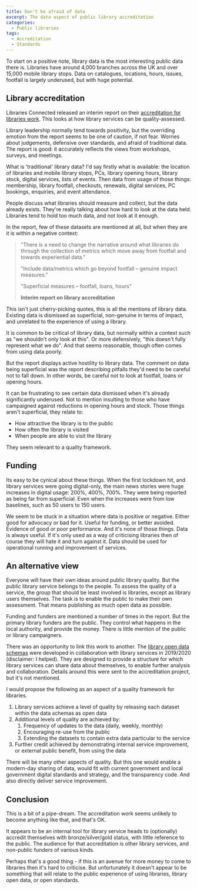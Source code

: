 ```yaml
---
title: Don't be afraid of data
excerpt: The data aspect of public library accreditation
categories:
  - Public libraries 
tags:
  - Accreditation
  - Standards
---
```


To start on a positive note, library data is the most interesting public data there is. Libraries have around 4,000 branches across the UK and over 15,000 mobile library stops. Data on catalogues, locations, hours, issues, footfall is largely underused, but with huge potential.

## Library accreditation

Libraries Connected released an interim report on their [accreditation for libraries work](https://www.librariesconnected.org.uk/news/accreditation-libraries-update). This looks at how library services can be quality-assessed.

Library leadership normally tend towards positivity, but the overriding emotion from the report seems to be one of caution, if not fear. Worries about judgements, defensive over standards, and afraid of traditional data. The report is good: it accurately reflects the views from workshops, surveys, and meetings.

What is 'traditional' library data? I'd say firstly what is available: the location of libraries and mobile library stops, PCs, library opening hours, library stock, digital services, lists of events. Then data from usage of those things: membership, library footfall, checkouts, renewals, digital services, PC bookings, enquiries, and event attendance.

People discuss what libraries should measure and collect, but the data already exists. They're really talking about how hard to look at the data held. Libraries tend to hold too much data, and not look at it enough.

In the report, few of these datasets are mentioned at all, but when they are it is within a negative context:

> "There is a need to change the narrative around what libraries do through the collection of metrics which move away from footfall and towards experiential data."
>
> "Include data/metrics which go beyond footfall – genuine impact measures."
>
> "Superficial measures – footfall, loans, hours"
>
> **Interim report on library accreditation**


This isn't just cherry-picking quotes, this is all the mentions of library data. Existing data is dismissed as superficial, non-genuine in terms of impact, and unrelated to the experience of using a library.

It is common to be critical of library data, but normally within a context such as "we shouldn't only look at this". Or more defensively, "this doesn't fully represent what we do". And that seems reasonable, though often comes from using data poorly.

But the report displays active hostility to library data. The comment on data being superficial was the report describing pitfalls they'd need to be careful not to fall down. In other words, be careful not to look at footfall, loans or opening hours.

It can be frustrating to see certain data dismissed when it's already significantly underused. Not to mention insulting to those who have campaigned against reductions in opening hours and stock. Those things aren't superficial, they relate to:

- How attractive the library is to the public
- How often the library is visited
- When people are able to visit the library

They seem relevant to a quality framework.

## Funding

Its easy to be cynical about these things. When the first lockdown hit, and library services were going digital-only, the main news stories were huge increases in digital usage: 200%, 400%, 700%. They were being reported as being far from superficial. Even when the increases were from low baselines, such as 50 users to 150 users.

We seem to be stuck in a situation where data is positive or negative. Either good for advocacy or bad for it. Useful for funding, or better avoided. Evidence of good or poor performance. And it's none of those things. Data is always useful. If it's only used as a way of criticising libraries then of course they will hate it and turn against it. Data should be used for operational running and improvement of services.

## An alternative view

Everyone will have their own ideas around public library quality. But the public library service belongs to the people. To assess the quality of a service, the group that should be least involved is libraries, except as library users themselves. The task is to enable the public to make their own assessment. That means publishing as much open data as possible.

Funding and funders are mentioned a number of times in the report. But the primary library funders are the public. They control what happens in the local authority, and provide the money. There is little mention of the public or library campaigners.

There was an opportunity to link this work to another. The [library open data schemas](https://schema.librarydata.uk/) were developed in collaboration with library services in 2019/2020 (disclaimer: I helped). They are designed to provide a structure for which library services can share data about themselves, to enable further analysis and collaboration. Details around this were sent to the accreditation project, but it's not mentioned.

I would propose the following as an aspect of a quality framework for libraries.

1. Library services achieve a level of quality by releasing each dataset within the data schemas as open data
2. Additional levels of quality are achieved by:
    1. Frequency of updates to the data (daily, weekly, monthly)
    2. Encouraging re-use from the public
    3. Extending the datasets to contain extra data particular to the service
3. Further credit achieved by demonstrating internal service improvement, or external public benefit, from using the data

There will be many other aspects of quality. But this one would enable a modern-day sharing of data, would fit with current government and local government digital standards and strategy, and the transparency code. And also directly deliver service improvement.

## Conclusion

This is a bit of a pipe-dream. The accreditation work seems unlikely to become anything like that, and that's OK.

It appears to be an internal tool for library service heads to (optionally) accredit themselves with bronze/silver/gold status, with little reference to the public. The audience for that accreditation is other library services, and non-public funders of various kinds. 

Perhaps that's a good thing - if this is an avenue for more money to come to libraries then it's hard to criticise. But unfortunately it doesn't appear to be something that will relate to the public experience of using libraries, library open data, or open standards.

